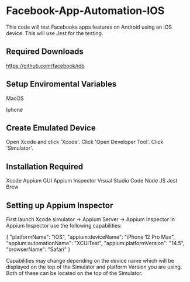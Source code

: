 # Facebook-App-Automation-IOS
 This code will test Facebooks apps features on Android using an iOS device. This will use Jest for the testing. 
## Required Downloads
https://github.com/facebook/idb

## Setup Enviromental Variables

MacOS

Iphone 

## Create Emulated Device
Open Xcode and click 'Xcode'. Click 'Open Developer Tool'. Click 'Simulator'.

## Installation Required 
Xcode
Appium GUI 
Appium Inspector
Visual Studio Code
Node JS
Jest 
Brew 

## Setting up Appium Inspector 
First launch Xcode simulator -> Appium Server -> Appium Inspector 
In Appium Inspector use the following capabilities: 

{
  "platformName": "iOS",
  "appium:deviceName": "iPhone 12 Pro Max",
  "appium:automationName": "XCUITest",
  "appium:platformVersion": "14.5",
  "browserName": "Safari"
}

Capabilities may change depending on the device name which will be displayed on the top of the Simulator and platform Version you are using. Both of these can be located on the top of the Simulator. 
